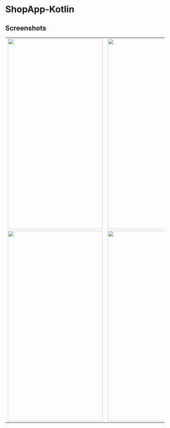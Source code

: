 # ShopApp-Kotlin

## Screenshots

<table style="border: none;">
<tbody>
<tr>
<td><img src="https://drive.google.com/uc?export=view&amp;id=1gPdP--RiaIgbrXgZCKVESRgO71IVNAbk" width="300" height="600" /></td>
<td><img src="https://drive.google.com/uc?export=view&amp;id=1JVbAmRM4pYKuVRXGsP3LbBvjkrbPrif3" width="300" height="600" /></td>

</tr>
  <tr>
<td><img src="https://drive.google.com/uc?export=view&amp;id=1pCtUMJPPFyPasZTFsr7GDkJ9wVVjPE8S" width="300" height="600" /></td>
<td><img src="https://drive.google.com/uc?export=view&amp;id=1VOJPGpOsRYsTiaNt2-zz3_NyhcMtqxwn" width="300" height="600" /></td>

</tr>

</tbody>
</table>
